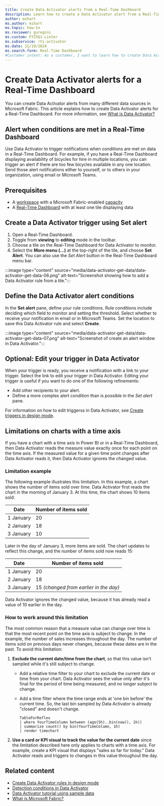 ```yaml
---
title: Create Data Activator alerts from a Real-Time Dashboard
description: Learn how to create a Data Activator alert from a Real-Time Dashboard and receive real-time notifications when conditions are met.
author: mihart
ms.author: mihart
ms.topic: how-to
ms.reviewer: guregini
ms.custom: FY25Q1-Linter
ms.subservice: rti-activator
ms.date: 11/19/2024
ms.search.form: Real-Time Dashboard
#Customer intent: As a customer, I want to learn how to create Data Activator alerts from a Real-Time Dashboard so that I can trigger notifications when conditions are met on daa in the dashboard.
---
```

# Create Data Activator alerts for a Real-Time Dashboard

You can create Data Activator alerts from many different data sources in Microsoft Fabric. This article explains how to create Data Activator alerts for a Real-Time Dashboard. For more information, see [What is Data Activator?](data-activator-introduction.md)

## Alert when conditions are met in a Real-Time Dashboard

Use Data Activator to trigger notifications when conditions are met on data in a Real-Time Dashboard. For example, if you have a Real-Time Dashboard displaying availability of bicycles for hire in multiple locations, you can trigger an alert if there are too few bicycles available in any one location. Send those alert notifications either to yourself, or to others in your organization, using email or Microsoft Teams.

## Prerequisites

* A [workspace](../../get-started/create-workspaces.md) with a Microsoft Fabric-enabled [capacity](../../enterprise/licenses.md#capacity)
* A [Real-Time Dashboard](../../real-time-intelligence/dashboard-real-time-create.md) with at least one tile displaying data

## Create a Data Activator trigger using **Set alert**

1. Open a Real-Time Dashboard.
1. Toggle from **viewing** to **editing** mode in the toolbar.
1. Choose a tile on the Real-Time Dashboard for Data Activator to monitor.
1. Select the **More menu (...)** at the top-right of the tile, and choose **Set Alert**. You can also use the *Set Alert* button in the Real-Time Dashboard menu bar.

:::image type="content" source="media/data-activator-get-data/data-activator-get-data-06.png" alt-text="Screenshot showing how to add a Data Activator rule from a tile.":::

## Define the Data Activator alert conditions

In the **Set alert** pane, define your rule conditions. Rule conditions include deciding which field to monitor and setting the threshold. Select whether to receive your notification in email or in Microsoft Teams. Set the location to save this Data Activator rule and select **Create**.

:::image type="content" source="media/data-activator-get-data/data-activator-get-data-07.png" alt-text="Screenshot of create an alert window in Data Activator.":::

## Optional: Edit your trigger in Data Activator

When your trigger is ready, you receive a notification with a link to your trigger. Select the link to edit your trigger in Data Activator. Editing your trigger is useful if you want to do one of the following refinements:

* Add other recipients to your alert.
* Define a more complex alert condition than is possible in the *Set alert* pane.

For information on how to edit triggerss in Data Activator, see [Create triggers in design mode](data-activator-create-triggers-design-mode.md).

## Limitations on charts with a time axis

If you have a chart with a time axis in Power BI or in a Real-Time Dashboard, then Data Activator  reads the measure value exactly once for each point on the time axis. If the measured value for a given time point changes after Data Activator reads it, then Data Activator ignores the changed value.

### Limitation example

The following example illustrates this limitation. In this example, a chart shows the number of items sold over time. Data Activator first reads the chart in the morning of January 3. At this time, the chart shows 10 items sold:

|Date        | Number of items sold
|------------|---------------------
|1 January   |20
|2 January   |18
|3 January   |10

Later in the day of January 3, more items are sold. The chart updates to reflect this change, and the number of items sold now reads 15:

|Date        | Number of items sold
|------------|---------------------
|1 January   |20
|2 January   |18
|3 January   |15 *(changed from earlier in the day)*

Data Activator ignores the changed value, because it has already read a value of 10 earlier in the day.

### How to work around this limitation

The most common reason that a measure value can change over time is that the most recent point on the time axis is subject to change. In the example, the number of sales increases throughout the day. The number of items sold on previous days never changes, because these dates are in the past. To avoid this limitation:

1. **Exclude the current date/time from the chart**, so that this value isn't sampled while it's still subject to change.

      * Add a relative time filter to your chart to exclude the current date or time from your chart. Data Activator sees the value only after it's final for the period of time being measured, and no longer subject to change.
      * Add a time filter where the time range ends at 'one bin before' the current time. So, the last bin sampled by Data Activator is already "closed" and doesn't change.

        ```kusto 
        TableForReflex
        | where YourTimeColumn between (ago(5h)..bin(now(), 1h))
        | summarize count() by bin(YourTimeColumn, 1h)
        | render timechart
        ```

1. **Use a card or KPI visual to track the value for the current date** since the limitation described here only applies to charts with a time axis. For example, create a KPI visual that displays "sales so far for today." Data Activator reads and triggers to changes in this value throughout the day.

## Related content

* [Create Data Activator rules in design mode](data-activator-create-triggers-design-mode.md)
* [Detection conditions in Data Activator](data-activator-detection-conditions.md)
* [Data Activator tutorial using sample data](data-activator-tutorial.md)
* [What is Microsoft Fabric?](../../get-started/microsoft-fabric-overview.md)
